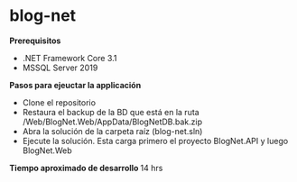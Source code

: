 # blog-net

<b>Prerequisitos</b>
- .NET Framework Core 3.1
- MSSQL Server 2019

<b>Pasos para ejeuctar la applicación</b>
- Clone el repositorio
- Restaura el backup de la BD que está en la ruta /Web/BlogNet.Web/AppData/BlogNetDB.bak.zip
- Abra la solución de la carpeta raíz (blog-net.sln)
- Ejecute la solución. Esta carga primero el proyecto BlogNet.API y luego BlogNet.Web

<b>Tiempo aproximado de desarrollo </b>
14 hrs
